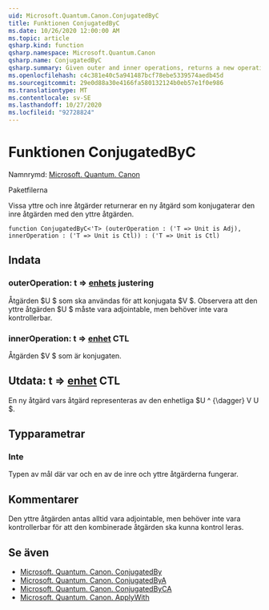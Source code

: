 ```yaml
---
uid: Microsoft.Quantum.Canon.ConjugatedByC
title: Funktionen ConjugatedByC
ms.date: 10/26/2020 12:00:00 AM
ms.topic: article
qsharp.kind: function
qsharp.namespace: Microsoft.Quantum.Canon
qsharp.name: ConjugatedByC
qsharp.summary: Given outer and inner operations, returns a new operation that conjugates the inner operation by the outer operation.
ms.openlocfilehash: c4c381e40c5a941487bcf78ebe5339574aedb45d
ms.sourcegitcommit: 29e0d88a30e4166fa580132124b0eb57e1f0e986
ms.translationtype: MT
ms.contentlocale: sv-SE
ms.lasthandoff: 10/27/2020
ms.locfileid: "92728824"
---
```

# <a name="conjugatedbyc-function"></a>Funktionen ConjugatedByC

Namnrymd: [Microsoft. Quantum. Canon](xref:Microsoft.Quantum.Canon)

Paketfilerna [](https://nuget.org/packages/)


Vissa yttre och inre åtgärder returnerar en ny åtgärd som konjugaterar den inre åtgärden med den yttre åtgärden.

```qsharp
function ConjugatedByC<'T> (outerOperation : ('T => Unit is Adj), innerOperation : ('T => Unit is Ctl)) : ('T => Unit is Ctl)
```


## <a name="input"></a>Indata

### <a name="outeroperation--t--unit-adj"></a>outerOperation: t => [enhets](xref:microsoft.quantum.lang-ref.unit) justering

Åtgärden $U $ som ska användas för att konjugata $V $. Observera att den yttre åtgärden $U $ måste vara adjointable, men behöver inte vara kontrollerbar.


### <a name="inneroperation--t--unit-ctl"></a>innerOperation: t => [enhet](xref:microsoft.quantum.lang-ref.unit) CTL

Åtgärden $V $ som är konjugaten.



## <a name="output--t--unit-ctl"></a>Utdata: t => [enhet](xref:microsoft.quantum.lang-ref.unit) CTL

En ny åtgärd vars åtgärd representeras av den enhetliga $U ^ {\dagger} V U $.

## <a name="type-parameters"></a>Typparametrar

### <a name="t"></a>Inte

Typen av mål där var och en av de inre och yttre åtgärderna fungerar.

## <a name="remarks"></a>Kommentarer

Den yttre åtgärden antas alltid vara adjointable, men behöver inte vara kontrollerbar för att den kombinerade åtgärden ska kunna kontrol leras.

## <a name="see-also"></a>Se även

- [Microsoft. Quantum. Canon. ConjugatedBy](xref:Microsoft.Quantum.Canon.ConjugatedBy)
- [Microsoft. Quantum. Canon. ConjugatedByA](xref:Microsoft.Quantum.Canon.ConjugatedByA)
- [Microsoft. Quantum. Canon. ConjugatedByCA](xref:Microsoft.Quantum.Canon.ConjugatedByCA)
- [Microsoft. Quantum. Canon. ApplyWith](xref:Microsoft.Quantum.Canon.ApplyWith)